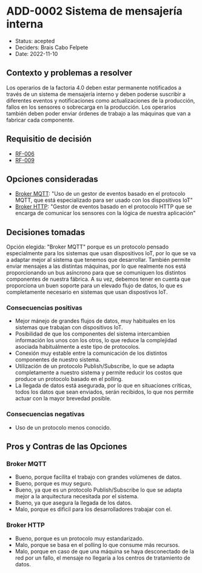 # ADD-0002 Sistema de mensajería interna

* Status: acepted
* Deciders: Brais Cabo Felpete
* Date: 2022-11-10

## Contexto y problemas a resolver

Los operarios de la factoria 4.0 deben estar permanente notificados a través de un sistema de mensajería interno y deben poderse suscribir a diferentes eventos y notificaciones como actualizaciones de la producción, fallos en los sensores o sobrecarga en la producción. Los operarios también deben poder enviar órdenes de trabajo a las máquinas que van a fabricar cada componente.

## Requisitio de decisión

* [RF-006](../requisitos/RF-006.md)
* [RF-009](../requisitos/RF-009.md)

## Opciones consideradas

* [Broker MQTT](https://www.hivemq.com/blog/iot-event-driven-microservices-architecture-mqtt/): "Uso de un gestor de eventos basado en el protocolo MQTT, que está especializado para ser usado con los dispositivos IoT"
* [Broker HTTP](https://www.hivemq.com/blog/mqtt-vs-http-protocols-in-iot-iiot/): "Gestor de eventos basado en el protocolo HTTP que se encarga de comunicar los sensores con la lógica de nuestra aplicación"

## Decisiones tomadas

Opción elegida: "Broker MQTT" porque es un protocolo pensado especialmente para los sistemas que usan dispositivos IoT, por lo que se va a adaptar mejor al sistema que tenemos que desarrollar. También permite enviar mensajes a las distintas máquinas, por lo que realmente nos está proporcionando un bus asíncrono para que se comuniquen los distintos componentes de nuestra fábrica. A su vez, debemos tener en cuenta que proporciona un buen soporte para un elevado flujo de datos, lo que es completamente necesario en sistemas que usan dispostivos IoT.

### Consecuencias positivas <!-- optional -->

* Mejor mánejo de grandes flujos de datos, muy habituales en los sistemas que trabajan con dispositivos IoT.
* Posibilidad de que los componentes del sistema intercambien información los unos con los otros, lo que reduce la complejidad asociada habituálmente a este tipo de protocolos.
* Conexión muy estable entre la comunicación de los distintos componentes de nuestro sistema.
* Utilización de un protocolo Publish/Subscribe, lo que se adapta completamente a nuestro sistema y permite reducir los costos que produce un protocolo basado en el polling.
* La llegada de datos está asegurada, por lo que en situaciones críticas, todos los datos que sean enviados, serán recibidos, lo que nos permite actuar con la mayor brevedad posible.

### Consecuencias negativas <!-- optional -->

* Uso de un protocolo menos conocido.

## Pros y Contras de las Opciones

### Broker MQTT

* Bueno, porque facilita el trabajo con grandes volúmenes de datos.
* Bueno, porque es muy seguro.
* Bueno, ya que es un protocolo Publish/Subscribe lo que se adapta mejor a la arquitectura necesitada por el sistema.
* Bueno, ya que asegura la llegada de los datos.
* Malo, porque es dificil para los desarrolladores trabajar con el.

### Broker HTTP

* Bueno, porque es un protocolo muy estandarizado.
* Malo, porque se basa en el polling lo que consume más recursos.
* Malo, porque en caso de que una máquina se haya desconectado de la red por un fallo, el mensaje no llegaría a los centros de tratamiento de datos.
